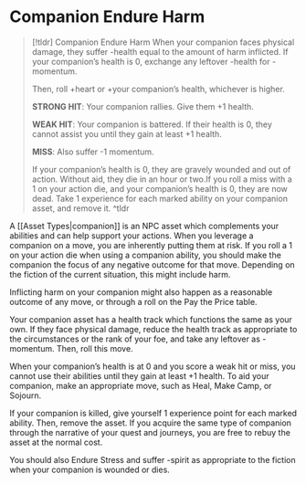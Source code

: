 # Companion Endure Harm
>[!tldr] Companion Endure Harm
>When your companion faces physical damage, they suffer -health equal to the amount of harm inflicted. If your companion’s health is 0, exchange any leftover -health for -momentum.
>
>Then, roll +heart or +your companion’s health, whichever is higher. 
>
>**STRONG HIT**: Your companion rallies. Give them +1 health.
>
>**WEAK HIT**: Your companion is battered. If their health is 0, they cannot assist you until they gain at least +1 health.
>
>**MISS**:  Also suffer -1 momentum. 
>
>If your companion’s health is 0, they are gravely wounded and out of action. Without aid, they die in an hour or two.If you roll a miss with a 1 on your action die, and your companion’s health is 0, they are now dead. Take 1 experience for each marked ability on your companion asset, and remove it.
>^tldr

A [[Asset Types|companion]] is an NPC asset which complements your abilities and can help support your actions. When you leverage a companion on a move, you are inherently putting them at risk. If you roll a 1 on your action die when using a companion ability, you should make the companion the focus of any negative outcome for that move. Depending on the fiction of the current situation, this might include harm.

Inflicting harm on your companion might also happen as a reasonable outcome of any move, or through a roll on the Pay the Price table.

Your companion asset has a health track which functions the same as your own. If they face physical damage, reduce the health track as appropriate to the circumstances or the rank of your foe, and take any leftover as -momentum. Then, roll this move.

When your companion’s health is at 0 and you score a weak hit or miss, you cannot use their abilities until they gain at least +1 health. To aid your companion, make an appropriate move, such as Heal, Make Camp, or Sojourn.

If your companion is killed, give yourself 1 experience point for each marked ability. Then, remove the asset. If you acquire the same type of companion through the narrative of your quest and journeys, you are free to rebuy the asset at the normal cost.

You should also Endure Stress and suffer -spirit as appropriate to the fiction when your companion is wounded or dies.